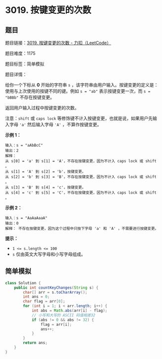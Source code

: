 # 3019. 按键变更的次数

## 题目

题目链接：[3019. 按键变更的次数 - 力扣（LeetCode）](https://leetcode.cn/problems/number-of-changing-keys/description/)

题目难度：1175

题目标签：简单模拟

题目详情：

给你一个下标从 **0** 开始的字符串 `s` ，该字符串由用户输入。按键变更的定义是：使用与上次使用的按键不同的键。例如 `s = "ab"` 表示按键变更一次，而 `s = "bBBb"` 不存在按键变更。

返回用户输入过程中按键变更的次数。

注意：`shift` 或 `caps lock` 等修饰键不计入按键变更，也就是说，如果用户先输入字母 `'a'` 然后输入字母 `'A'` ，不算作按键变更。

**示例 1：**

```
输入：s = "aAbBcC"
输出：2
解释： 
从 s[0] = 'a' 到 s[1] = 'A'，不存在按键变更，因为不计入 caps lock 或 shift 。
从 s[1] = 'A' 到 s[2] = 'b'，按键变更。
从 s[2] = 'b' 到 s[3] = 'B'，不存在按键变更，因为不计入 caps lock 或 shift 。
从 s[3] = 'B' 到 s[4] = 'c'，按键变更。
从 s[4] = 'c' 到 s[5] = 'C'，不存在按键变更，因为不计入 caps lock 或 shift 。
```

**示例 2：**

```
输入：s = "AaAaAaaA"
输出：0
解释： 不存在按键变更，因为这个过程中只按下字母 'a' 和 'A' ，不需要进行按键变更。
```

**提示：**

- `1 <= s.length <= 100`
- `s` 仅由英文大写字母和小写字母组成。



## 简单模拟

``` java
class Solution {
    public int countKeyChanges(String s) {
        char[] arr = s.toCharArray();
        int ans = 0;
        char flag = arr[0];
        for (int i = 1; i < arr.length; i++) {
            int abs = Math.abs(arr[i] - flag);
            // 小写和大写的 ASCII 码值相差32
            if (abs != 0 && abs != 32) {
                flag = arr[i];
                ans++;
            }
        }
        return ans;
    }
}
```

